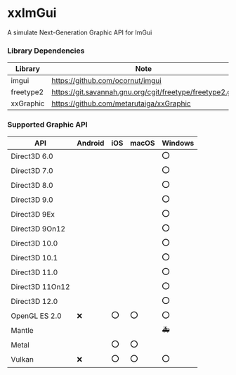 # xxImGui
A simulate Next-Generation Graphic API for ImGui

### Library Dependencies
| Library   | Note                                                     |
| --------- | -------------------------------------------------------- |
| imgui     | https://github.com/ocornut/imgui                         |
| freetype2 | https://git.savannah.gnu.org/cgit/freetype/freetype2.git |
| xxGraphic | https://github.com/metarutaiga/xxGraphic                 |

### Supported Graphic API
| API             | Android | iOS | macOS | Windows |
| --------------- | ------- | --- | ----- | ------- |
| Direct3D 6.0    |         |     |       | ⭕      |
| Direct3D 7.0    |         |     |       | ⭕      |
| Direct3D 8.0    |         |     |       | ⭕      |
| Direct3D 9.0    |         |     |       | ⭕      |
| Direct3D 9Ex    |         |     |       | ⭕      |
| Direct3D 9On12  |         |     |       | ⭕      |
| Direct3D 10.0   |         |     |       | ⭕      |
| Direct3D 10.1   |         |     |       | ⭕      |
| Direct3D 11.0   |         |     |       | ⭕      |
| Direct3D 11On12 |         |     |       | ⭕      |
| Direct3D 12.0   |         |     |       | ⭕      |
| OpenGL ES 2.0   | ❌      | ⭕  | ⭕   | ⭕      |
| Mantle          |         |     |       | 🚑      |
| Metal           |         | ⭕  | ⭕    |         |
| Vulkan          | ❌      | ⭕  | ⭕    | ⭕     |
